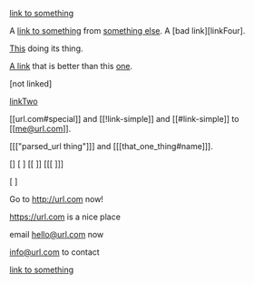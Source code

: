 [link to something](http://something.com)

A [link to something][linkOne] from [something else][linkTwo]. A [bad link][linkFour].

[This][linkThree] doing its thing.

[A link](to/nowhere.html 'Its Title') that is better than this [one](!link-four).

[not linked]

[linkTwo][]

[[url.com#special]] and [[!link-simple]] and [[#link-simple]] to [[me@url.com]].

[[["parsed_url thing"]]] and [[[that_one_thing#name]]].

[] [ ] [[  ]] [[[   ]]]

[
]

[linkOne]: url.com "Title One"
[linkTwo]: !link-two "Title Two"
[linkThree]: #link-two

Go to http://url.com now!

https://url.com is a nice place

email hello@url.com now

info@url.com to contact

[link to something](http://something.com)
